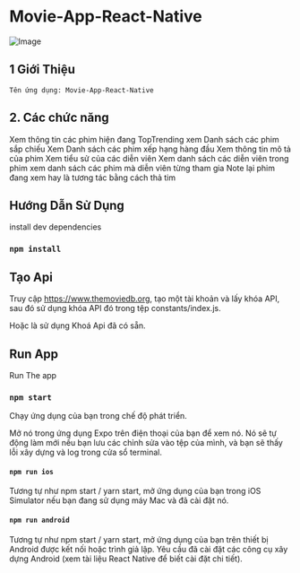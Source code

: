 # Movie-App-React-Native

![Image](https://cdn.dribbble.com/userupload/7496200/file/original-7e033af74b861badff3e2d8c31594f83.png?compress=1&resize=1024x768)

## 1 Giới Thiệu
    Tên ứng dụng: Movie-App-React-Native
## 2. Các chức năng 
  Xem thông tin các phim hiện đang TopTrending
  xem Danh sách các phim sắp chiếu
  Xem Danh sách các phim xếp hạng hàng đầu
  Xem thông tin mô tả của phim
  Xem tiểu sử của các diễn viên
  Xem danh sách các diễn viên trong phim
  xem danh sách các phim mà diễn viên từng tham gia
  Note lại phim đang xem hay là tương tác bằng cách thả tim
  
## Hướng Dẫn Sử Dụng

install dev dependencies

### `npm install`

## Tạo Api

Truy cập https://www.themoviedb.org, tạo một tài khoản và lấy khóa API, sau đó sử dụng khóa API đó trong tệp constants/index.js.

Hoặc là sử dụng Khoá Api đã có sẵn.

## Run App

Run The app

### `npm start`


Chạy ứng dụng của bạn trong chế độ phát triển.

Mở nó trong ứng dụng Expo trên điện thoại của bạn để xem nó. Nó sẽ tự động làm mới nếu bạn lưu các chỉnh sửa vào tệp của mình, và bạn sẽ thấy lỗi xây dựng và log trong cửa sổ terminal.

#### `npm run ios`
Tương tự như npm start / yarn start, mở ứng dụng của bạn trong iOS Simulator nếu bạn đang sử dụng máy Mac và đã cài đặt nó.

#### `npm run android`

Tương tự như npm start / yarn start, mở ứng dụng của bạn trên thiết bị Android được kết nối hoặc trình giả lập. Yêu cầu đã cài đặt các công cụ xây dựng Android (xem tài liệu React Native để biết cài đặt chi tiết).

<br />


